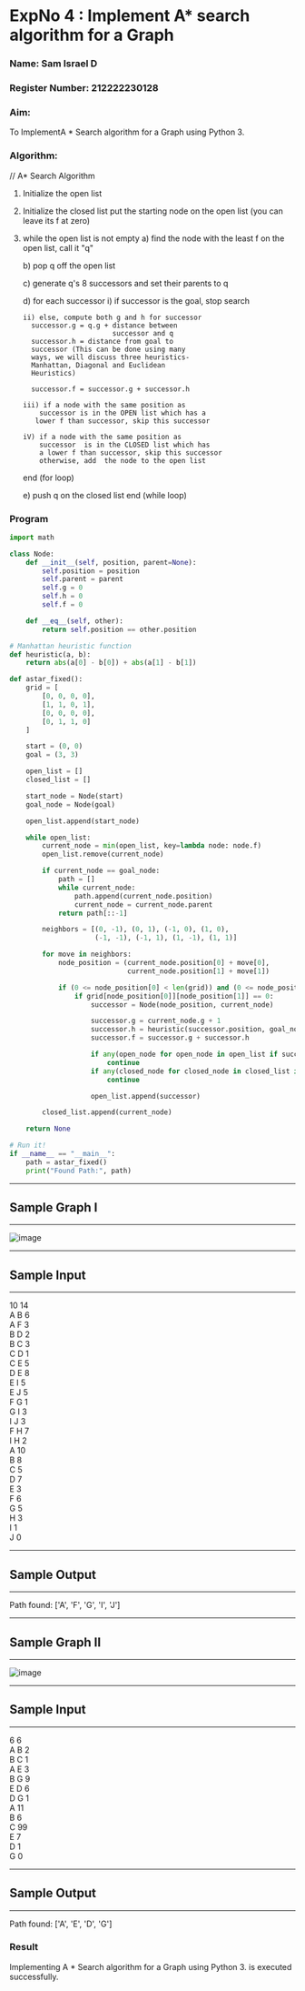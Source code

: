 <h1>ExpNo 4 : Implement A* search algorithm for a Graph</h1> 
<h3>Name: Sam Israel D      </h3>
<h3>Register Number: 212222230128       </h3>
<H3>Aim:</H3>
<p>To ImplementA * Search algorithm for a Graph using Python 3.</p>
<H3>Algorithm:</H3>


// A* Search Algorithm
1.  Initialize the open list
2.  Initialize the closed list
    put the starting node on the open 
    list (you can leave its f at zero)

3.  while the open list is not empty
    a) find the node with the least f on 
       the open list, call it "q"

    b) pop q off the open list
  
    c) generate q's 8 successors and set their 
       parents to q
   
    d) for each successor
        i) if successor is the goal, stop search
        
        ii) else, compute both g and h for successor
          successor.g = q.g + distance between 
                              successor and q
          successor.h = distance from goal to 
          successor (This can be done using many 
          ways, we will discuss three heuristics- 
          Manhattan, Diagonal and Euclidean 
          Heuristics)
          
          successor.f = successor.g + successor.h

        iii) if a node with the same position as 
            successor is in the OPEN list which has a 
           lower f than successor, skip this successor

        iV) if a node with the same position as 
            successor  is in the CLOSED list which has
            a lower f than successor, skip this successor
            otherwise, add  the node to the open list
     end (for loop)
  
    e) push q on the closed list
    end (while loop)

<H3>Program</H3>

```python
import math

class Node:
    def __init__(self, position, parent=None):
        self.position = position
        self.parent = parent
        self.g = 0
        self.h = 0
        self.f = 0

    def __eq__(self, other):
        return self.position == other.position

# Manhattan heuristic function
def heuristic(a, b):
    return abs(a[0] - b[0]) + abs(a[1] - b[1])

def astar_fixed():
    grid = [
        [0, 0, 0, 0],
        [1, 1, 0, 1],
        [0, 0, 0, 0],
        [0, 1, 1, 0]
    ]

    start = (0, 0)
    goal = (3, 3)

    open_list = []
    closed_list = []

    start_node = Node(start)
    goal_node = Node(goal)

    open_list.append(start_node)

    while open_list:
        current_node = min(open_list, key=lambda node: node.f)
        open_list.remove(current_node)

        if current_node == goal_node:
            path = []
            while current_node:
                path.append(current_node.position)
                current_node = current_node.parent
            return path[::-1]

        neighbors = [(0, -1), (0, 1), (-1, 0), (1, 0),
                     (-1, -1), (-1, 1), (1, -1), (1, 1)]

        for move in neighbors:
            node_position = (current_node.position[0] + move[0],
                             current_node.position[1] + move[1])

            if (0 <= node_position[0] < len(grid)) and (0 <= node_position[1] < len(grid[0])):
                if grid[node_position[0]][node_position[1]] == 0:
                    successor = Node(node_position, current_node)

                    successor.g = current_node.g + 1
                    successor.h = heuristic(successor.position, goal_node.position)
                    successor.f = successor.g + successor.h

                    if any(open_node for open_node in open_list if successor == open_node and successor.f >= open_node.f):
                        continue
                    if any(closed_node for closed_node in closed_list if successor == closed_node and successor.f >= closed_node.f):
                        continue

                    open_list.append(successor)

        closed_list.append(current_node)

    return None

# Run it!
if __name__ == "__main__":
    path = astar_fixed()
    print("Found Path:", path)

```

<hr>
<h2>Sample Graph I</h2>
<hr>

![image](https://github.com/natsaravanan/19AI405FUNDAMENTALSOFARTIFICIALINTELLIGENCE/assets/87870499/b1377c3f-011a-4c0f-a843-516842ae056a)

<hr>
<h2>Sample Input</h2>
<hr>
10 14 <br>
A B 6 <br>
A F 3 <br>
B D 2 <br>
B C 3 <br>
C D 1 <br>
C E 5 <br>
D E 8 <br>
E I 5 <br>
E J 5 <br>
F G 1 <br>
G I 3 <br>
I J 3 <br>
F H 7 <br>
I H 2 <br>
A 10 <br>
B 8 <br>
C 5 <br>
D 7 <br>
E 3 <br>
F 6 <br>
G 5 <br>
H 3 <br>
I 1 <br>
J 0 <br>
<hr>
<h2>Sample Output</h2>
<hr>
Path found: ['A', 'F', 'G', 'I', 'J']


<hr>
<h2>Sample Graph II</h2>
<hr>

![image](https://github.com/natsaravanan/19AI405FUNDAMENTALSOFARTIFICIALINTELLIGENCE/assets/87870499/acbb09cb-ed39-48e5-a59b-2f8d61b978a3)


<hr>
<h2>Sample Input</h2>
<hr>
6 6 <br>
A B 2 <br>
B C 1 <br>
A E 3 <br>
B G 9 <br>
E D 6 <br>
D G 1 <br>
A 11 <br>
B 6 <br>
C 99 <br>
E 7 <br>
D 1 <br>
G 0 <br>
<hr>
<h2>Sample Output</h2>
<hr>
Path found: ['A', 'E', 'D', 'G']


<h3>Result</h3>
Implementing A * Search algorithm for a Graph using Python 3. is executed successfully.